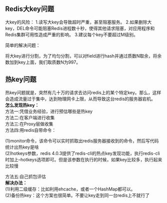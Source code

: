 ## Redis大key问题
大key的风险：
1.读写大key会导致超时严重，甚至阻塞服务。
2.如果删除大key，DEL命令可能阻塞Redis进程数十秒，使得其他请求阻塞，对应用程序和Redis集群可用性造成严重的影响。
3.建议每个key不要超过M级别。

简单的解决问题：

将大key进行分割，为了均匀分割，可以对field进行hash并通过质数N取余，将余数加到key上面，我们取质数N为997。

## 热key问题

热key问题就是，突然有几十万的请求去访问redis上的某个特定key。那么，这样会造成流量过于集中，达到物理网卡上限，从而导致这台redis的服务器宕机。    
**怎么发现热key：**  
方法一:凭借业务经验，进行预估哪些是热key  
方法二:在客户端进行收集  
方法三:在Proxy层做收集  
方法四:用redis自带命令：

(1)monitor命令，该命令可以实时抓取出redis服务器接收到的命令，然后写代码统计出热key是啥  
(2)hotkeys参数，redis 4.0.3提供了redis-cli的热点key发现功能，执行redis-cli时加上–hotkeys选项即可。但是该参数在执行的时候，如果key比较多，执行起来比较慢   

方法五:自己抓包评估  
**解决办法：**   
(1)利用二级缓存：比如利用ehcache，或者一个HashMap都可以。  
(2)备份热key：这个方案也很简单。不要让key走到同一台redis上不就行了
